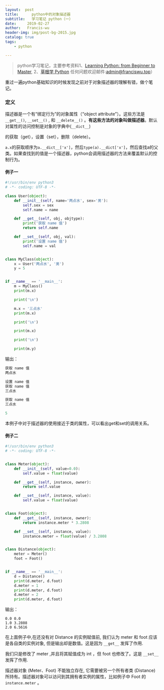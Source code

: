 ```yaml
---
layout:  post
title:		python中的对象描述器
subtitle:	学习笔记 python（一）
date:     2019-02-27
author:   Francis-wu
header-img: img/post-bg-2015.jpg
catalog: true
tags:
    - python

---
```


> python学习笔记，主要参考资料1、[Learning Python: from Beginner to Master](https://python.xiaoleilu.com/),
> 2、[草根学 Python](https://github.com/TwoWater/Python)
> 任何问题欢迎邮件:[admin@franciswu.top](admin@franciswu.top)）

重过一遍python基础知识的时候发现之前对于对象描述器的理解有错，做个笔记。

### 定义

描述器是一个有“绑定行为”的对象属性（“object attribute”）。这些方法是 `__get__()`, `__set__()` , 和 `__delete__()`  。**有这些方法的对象叫做描述器**。默认对属性的访问控制是对象的字典中(`__dict__`)

的获取（get），设置（set），删除（delete）。

`a.x`的获取顺序为`a.__dict__['x']`，然后`type(a).__dict['x']`，然后查找a的父类。如果查找到的值是一个描述器，python会调用描述器的方法来覆盖默认的控制行为。

#### 例子一

```python
#!/usr/bin/env python3
# -*- coding: UTF-8 -*-

class User(object):
    def __init__(self, name='两点水', sex='男'):
        self.sex = sex
        self.name = name

    def __get__(self, obj, objtype):
        print('获取 name 值')
        return self.name

    def __set__(self, obj, val):
        print('设置 name 值')
        self.name = val


class MyClass(object):
    x = User('两点水', '男')
    y = 5


if __name__ == '__main__':
    m = MyClass()
    print(m.x)

    print('\n')

    m.x = '三点水'
    print(m.x)

    print('\n')

    print(m.x)

    print('\n')

    print(m.y)

```

输出：

```python
获取 name 值
两点水

设置 name 值
获取 name 值
三点水

获取 name 值
三点水

5
```

本例子中对于描述器的使用接近于类的属性，可以看出get和set的调用关系。

#### 例子二

```python
#!/usr/bin/env python3
# -*- coding: UTF-8 -*-


class Meter(object):
    def __init__(self, value=0.0):
        self.value = float(value)

    def __get__(self, instance, owner):
        return self.value

    def __set__(self, instance, value):
        self.value = float(value)


class Foot(object):
    def __get__(self, instance, owner):
        return instance.meter * 3.2808

    def __set__(self, instance, value):
        instance.meter = float(value) / 3.2808


class Distance(object):
    meter = Meter()
    foot = Foot()


if __name__ == '__main__':
    d = Distance()
    print(d.meter, d.foot)
    d.meter = 1
    print(d.meter, d.foot)
    d.meter = 2
    print(d.meter, d.foot)
```

输出：

```
0.0 0.0
1.0 3.2808
2.0 6.5616
```

在上面例子中,在还没有对 Distance 的实例赋值前, 我们认为 meter 和 foot 应该是各自类的实例对象, 但是输出却是数值。这是因为 `__get__` 发挥了作用.

我们只是修改了 meter ,并且将其赋值成为 int ，但 foot 也修改了。这是 `__set__` 发挥了作用.

描述器对象 (Meter、Foot) 不能独立存在, 它需要被另一个所有者类 (Distance) 所持有。描述器对象可以访问到其拥有者实例的属性，比如例子中 Foot 的 `instance.meter` 。